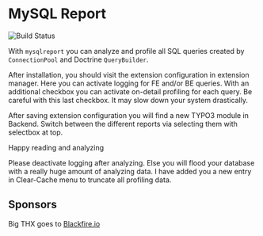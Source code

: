 # MySQL Report

![Build Status](https://github.com/froemken/mysqlreport/workflows/CI/badge.svg)

With `mysqlreport` you can analyze and profile all SQL queries created by 
`ConnectionPool` and Doctrine `QueryBuilder`.

After installation, you should visit the extension configuration in extension manager.
Here you can activate logging for FE and/or BE queries.
With an additional checkbox you can activate on-detail profiling for each query.
Be careful with this last checkbox. It may slow down your system drastically.

After saving extension configuration you will find a new TYPO3 module in Backend.
Switch between the different reports via selecting them with selectbox at top.

Happy reading and analyzing

Please deactivate logging after analyzing. Else you will flood your database
with a really huge amount of analyzing data. I have added you a
new entry in Clear-Cache menu to truncate all profiling data.

## Sponsors

Big THX goes to [Blackfire.io](https://www.blackfire.io)
